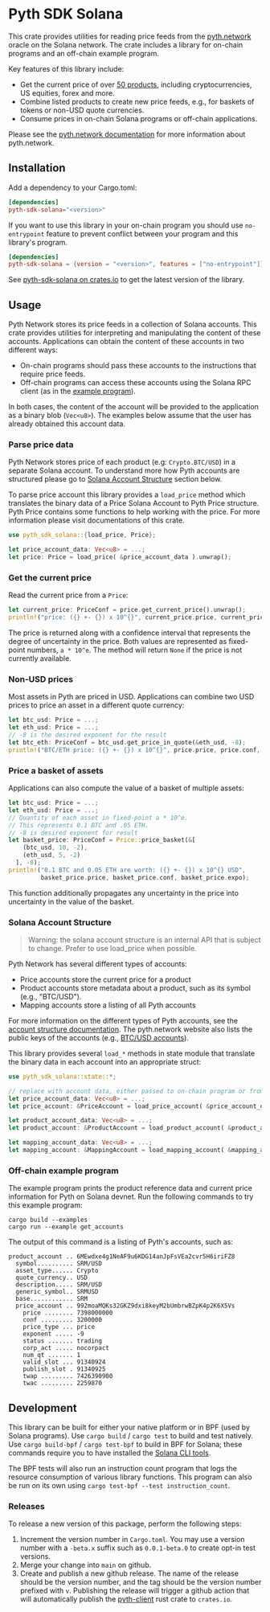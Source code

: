 # Pyth SDK Solana

This crate provides utilities for reading price feeds from the [pyth.network](https://pyth.network/) oracle on the Solana network.
The crate includes a library for on-chain programs and an off-chain example program.

Key features of this library include:

* Get the current price of over [50 products](https://pyth.network/markets/), including cryptocurrencies,
  US equities, forex and more.
* Combine listed products to create new price feeds, e.g., for baskets of tokens or non-USD quote currencies.
* Consume prices in on-chain Solana programs or off-chain applications.

Please see the [pyth.network documentation](https://docs.pyth.network/) for more information about pyth.network.

## Installation

Add a dependency to your Cargo.toml:

```toml
[dependencies]
pyth-sdk-solana="<version>"
```

If you want to use this library in your on-chain program you should use `no-entrypoint` feature to prevent conflict between your program and this library's program.

```toml
[dependencies]
pyth-sdk-solana = {version = "<version>", features = ["no-entrypoint"]}
```

See [pyth-sdk-solana on crates.io](https://crates.io/crates/pyth-sdk-solana/) to get the latest version of the library.

## Usage

Pyth Network stores its price feeds in a collection of Solana accounts.
This crate provides utilities for interpreting and manipulating the content of these accounts.
Applications can obtain the content of these accounts in two different ways:
* On-chain programs should pass these accounts to the instructions that require price feeds.
* Off-chain programs can access these accounts using the Solana RPC client (as in the [example program](examples/get_accounts.rs)).

In both cases, the content of the account will be provided to the application as a binary blob (`Vec<u8>`).
The examples below assume that the user has already obtained this account data.

### Parse price data
Pyth Network stores price of each product (e.g: `Crypto.BTC/USD`) in a separate Solana account. To understand more how Pyth accounts are structured please go to [Solana Account Structure](#solana-account-structure) section below.

To parse price account this library provides a `load_price` method which translates the binary data of a Price Solana Account to Pyth Price structure. Pyth Price contains some functions to help working with the price. For more information please visit documentations of this crate.

```rust
use pyth_sdk_solana::{load_price, Price};

let price_account_data: Vec<u8> = ...;
let price: Price = load_price( &price_account_data ).unwrap();
```

### Get the current price

Read the current price from a `Price`: 

```rust
let current_price: PriceConf = price.get_current_price().unwrap();
println!("price: ({} +- {}) x 10^{}", current_price.price, current_price.conf, current_price.expo);
```

The price is returned along with a confidence interval that represents the degree of uncertainty in the price.
Both values are represented as fixed-point numbers, `a * 10^e`. 
The method will return `None` if the price is not currently available.

### Non-USD prices 

Most assets in Pyth are priced in USD.
Applications can combine two USD prices to price an asset in a different quote currency:

```rust
let btc_usd: Price = ...;
let eth_usd: Price = ...;
// -8 is the desired exponent for the result 
let btc_eth: PriceConf = btc_usd.get_price_in_quote(&eth_usd, -8);
println!("BTC/ETH price: ({} +- {}) x 10^{}", price.price, price.conf, price.expo);
```

### Price a basket of assets

Applications can also compute the value of a basket of multiple assets:

```rust
let btc_usd: Price = ...;
let eth_usd: Price = ...;
// Quantity of each asset in fixed-point a * 10^e.
// This represents 0.1 BTC and .05 ETH.
// -8 is desired exponent for result
let basket_price: PriceConf = Price::price_basket(&[
    (btc_usd, 10, -2),
    (eth_usd, 5, -2)
  ], -8);
println!("0.1 BTC and 0.05 ETH are worth: ({} +- {}) x 10^{} USD",
         basket_price.price, basket_price.conf, basket_price.expo);
```

This function additionally propagates any uncertainty in the price into uncertainty in the value of the basket.

### Solana Account Structure
> Warning: the solana account structure is an internal API that is subject to change. Prefer to use load_price when possible.

Pyth Network has several different types of accounts:
* Price accounts store the current price for a product
* Product accounts store metadata about a product, such as its symbol (e.g., "BTC/USD").
* Mapping accounts store a listing of all Pyth accounts

For more information on the different types of Pyth accounts, see the [account structure documentation](https://docs.pyth.network/how-pyth-works/account-structure).
The pyth.network website also lists the public keys of the accounts (e.g., [BTC/USD accounts](https://pyth.network/markets/#BTC/USD)).  

This library provides several `load_*` methods in state module that translate the binary data in each account into an appropriate struct: 

```rust
use pyth_sdk_solana::state::*;

// replace with account data, either passed to on-chain program or from RPC node 
let price_account_data: Vec<u8> = ...;
let price_account: &PriceAccount = load_price_account( &price_account_data ).unwrap();

let product_account_data: Vec<u8> = ...;
let product_account: &ProductAccount = load_product_account( &product_account_data ).unwrap();

let mapping_account_data: Vec<u8> = ...;
let mapping_account: &MappingAccount = load_mapping_account( &mapping_account_data ).unwrap();
```


### Off-chain example program

The example program prints the product reference data and current price information for Pyth on Solana devnet.
Run the following commands to try this example program:

```
cargo build --examples
cargo run --example get_accounts
```

The output of this command is a listing of Pyth's accounts, such as:

```
product_account .. 6MEwdxe4g1NeAF9u6KDG14anJpFsVEa2cvr5H6iriFZ8
  symbol.......... SRM/USD
  asset_type...... Crypto
  quote_currency.. USD
  description..... SRM/USD
  generic_symbol.. SRMUSD
  base............ SRM
  price_account .. 992moaMQKs32GKZ9dxi8keyM2bUmbrwBZpK4p2K6X5Vs
    price ........ 7398000000
    conf ......... 3200000
    price_type ... price
    exponent ..... -9
    status ....... trading
    corp_act ..... nocorpact
    num_qt ....... 1
    valid_slot ... 91340924
    publish_slot . 91340925
    twap ......... 7426390900
    twac ......... 2259870
```

## Development

This library can be built for either your native platform or in BPF (used by Solana programs). 
Use `cargo build` / `cargo test` to build and test natively.
Use `cargo build-bpf` / `cargo test-bpf` to build in BPF for Solana; these commands require you to have installed the [Solana CLI tools](https://docs.solana.com/cli/install-solana-cli-tools). 

The BPF tests will also run an instruction count program that logs the resource consumption
of various library functions.
This program can also be run on its own using `cargo test-bpf --test instruction_count`.

### Releases

To release a new version of this package, perform the following steps:

1. Increment the version number in `Cargo.toml`.
   You may use a version number with a `-beta.x` suffix such as `0.0.1-beta.0` to create opt-in test versions.
2. Merge your change into `main` on github.
3. Create and publish a new github release.
   The name of the release should be the version number, and the tag should be the version number prefixed with `v`.
   Publishing the release will trigger a github action that will automatically publish the [pyth-client](https://crates.io/crates/pyth-client) rust crate to `crates.io`.
